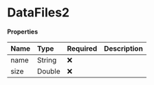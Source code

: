 # DataFiles2

**Properties**

| Name | Type   | Required | Description |
| :--- | :----- | :------- | :---------- |
| name | String | ❌       |             |
| size | Double | ❌       |             |
